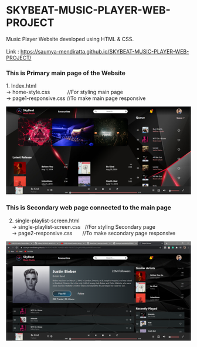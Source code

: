 # SKYBEAT-MUSIC-PLAYER-WEB-PROJECT

Music Player Website developed using HTML & CSS.<br><br>
 Link : https://saumya-mendiratta.github.io/SKYBEAT-MUSIC-PLAYER-WEB-PROJECT/



<h3>This is Primary main page of the Website</h3>
1. Index.html  <br>
 -> home-style.css &nbsp;&nbsp;&nbsp; &nbsp; &nbsp; &nbsp; &nbsp;//For styling main page  <br>
 -> page1-responsive.css  //To make main page responsive  <br>
 
![ScreenShot](/Images/web-ss.png)

   
<h3>This is Secondary web page connected to the main page</h3>
&nbsp;&nbsp;2. single-playlist-screen.html  <br>
&nbsp;&nbsp;&nbsp;&nbsp;-> single-playlist-screen.css  &nbsp; //For styling Secondary page  <br>
 &nbsp;&nbsp;&nbsp;&nbsp;-> page2-responsive.css        &nbsp; &nbsp; &nbsp; //To make secondary page responsive  <br>

![playlist](/Images/justin-bieber.png)



